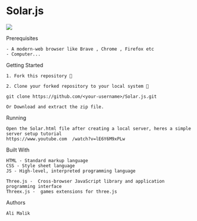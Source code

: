 # Solar.js

![](https://media2.giphy.com/media/ZA4gW8uhdBFjrKplBH/giphy.gif)

Prerequisites

    - A modern-web browser like Brave , Chrome , Firefox etc
    - Computer...
    
Getting Started

    1. Fork this repository 🍴

    2. Clone your forked repository to your local system 👥

    git clone https://github.com/<your-username>/Solar.js.git

    Or Download and extract the zip file.

Running

    Open the Solar.html file after creating a local server, heres a simple server setup tutorial 
    https://www.youtube.com  /watch?v=lE6Y6M9xPLw

Built With

    HTML - Standard markup language
    CSS - Style sheet language
    JS - High-level, interpreted programming language
    
    Three.js -  Cross-browser JavaScript library and application programming interface
    Threex.js -  games extensions for three.js

Authors

    Ali Malik


